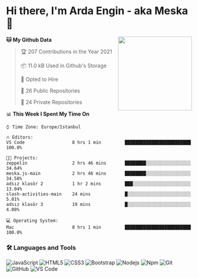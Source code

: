 # Hi there, I'm Arda Engin - aka Meska 👋

<img align='right' src='https://user-images.githubusercontent.com/5713670/87202985-820dcb80-c2b6-11ea-9f56-7ec461c497c3.gif' width='200"'>

<!--START_SECTION:waka-->
**🐱 My Github Data** 

> 🏆 207 Contributions in the Year 2021
 > 
> 📦 11.0 kB Used in Github's Storage 
 > 
> 💼 Opted to Hire
 > 
> 📜 26 Public Repositories 
 > 
> 🔑 24 Private Repositories  
 > 
📊 **This Week I Spent My Time On** 

```text
⌚︎ Time Zone: Europe/Istanbul

🔥 Editors: 
VS Code                  8 hrs 1 min         █████████████████████████   100.0%

🐱‍💻 Projects: 
zeppelin                 2 hrs 46 mins       ████████░░░░░░░░░░░░░░░░░   34.64% 
meska.js-main            2 hrs 46 mins       ████████░░░░░░░░░░░░░░░░░   34.58% 
adsız klasör 2           1 hr 2 mins         ███░░░░░░░░░░░░░░░░░░░░░░   13.04% 
slash-activities-main    24 mins             █░░░░░░░░░░░░░░░░░░░░░░░░   5.01% 
adsız klasör 3           19 mins             █░░░░░░░░░░░░░░░░░░░░░░░░   4.08%

💻 Operating System: 
Mac                      8 hrs 1 min         █████████████████████████   100.0%

```


<!--END_SECTION:waka-->


### 🛠 Languages and Tools
![JavaScript](https://img.shields.io/badge/-JavaScript-%23F7DF1C?style=flat-square&logo=javascript&logoColor=000000&color=%23FFCE5A)
![HTML5](https://img.shields.io/badge/-HTML5-%23E44D27?style=flat-square&logo=html5&logoColor=ffffff)
![CSS3](https://img.shields.io/badge/-CSS3-%231572B6?style=flat-square&logo=css3)
![Bootstrap](https://img.shields.io/badge/-Bootstrap-563D7C?style=flat-square&logo=Bootstrap)
![Nodejs](https://img.shields.io/badge/-Nodejs-339933?style=flat-square&logo=Node.js&logoColor=ffffff)
![Npm](https://img.shields.io/badge/-npm-CB3837?style=flat-square&logo=npm)
![Git](https://img.shields.io/badge/-Git-%23F05032?style=flat-square&logo=git&logoColor=%23ffffff)
![GitHub](https://img.shields.io/badge/-GitHub-181717?style=flat-square&logo=github)
![VS Code](http://img.shields.io/badge/-VS%20Code-007ACC?style=flat-square&logo=visual-studio-code&logoColor=ffffff)

